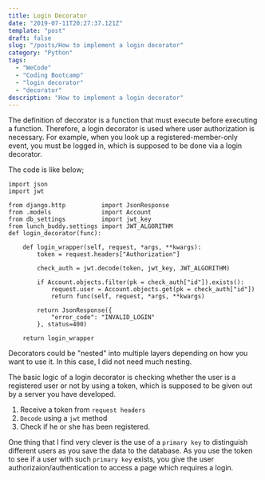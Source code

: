 ```yaml
---
title: Login Decorator
date: "2019-07-11T20:27:37.121Z"
template: "post"
draft: false
slug: "/posts/How to implement a login decorator"
category: "Python"
tags:
  - "WeCode"
  - "Coding Bootcamp"
  - "login decorator"
  - "decorator"
description: "How to implement a login decorator"
---
```


The definition of decorator is a function that must execute before executing a function. Therefore, a login decorator is used where user authorization is necessary. For example, when you look up a registered-member-only event, you must be logged in, which is supposed to be done via a login decorator.

The code is like below;

```
import json
import jwt

from django.http          import JsonResponse
from .models              import Account
from db_settings          import jwt_key
from lunch_buddy.settings import JWT_ALGORITHM
def login_decorator(func):

    def login_wrapper(self, request, *args, **kwargs):
        token = request.headers["Authorization"]

        check_auth = jwt.decode(token, jwt_key, JWT_ALGORITHM)

        if Account.objects.filter(pk = check_auth["id"]).exists():
            request.user = Account.objects.get(pk = check_auth["id"])
            return func(self, request, *args, **kwargs)

        return JsonResponse({
            "error_code": "INVALID_LOGIN"
        }, status=400)

    return login_wrapper
```

Decorators could be "nested" into multiple layers depending on how you want to use it. In this case, I did not need much nesting.

The basic logic of a login decorator is checking whether the user is a registered user or not by using a token, which is supposed to be given out by a server you have developed.

1. Receive a token from `request headers`
2. `Decode` using a `jwt` method
3. Check if he or she has been registered.

One thing that I find very clever is the use of a `primary key` to distinguish different users as you save the data to the database. As you use the token to see if a user with such `primary key` exists, you give the user authorizaion/authentication to access a page which requires a login.
